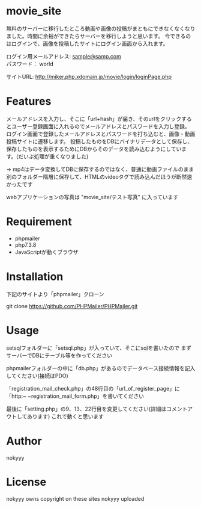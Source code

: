# movie_site

無料のサーバーに移行したところ動画や画像の投稿がまともにできなくなくなりました。時間に余裕ができたらサーバーを移行しようと思います。
今できるのはログインで、画像を投稿したサイトにログイン画面から入れます。

ログイン用メールアドレス: sample@samp.com <br>
パスワード： world

サイトURL:
http://miker.php.xdomain.jp/movie/login/loginPage.php

# Features
 
メールアドレスを入力し、そこに「url+hash」が届き、そのurlをクリックするとユーザー登録画面に入れるのでメールアドレスとパスワードを入力し登録。
ログイン画面で登録したメールアドレスとパスワードを打ち込むと、画像・動画投稿サイトに遷移します。
投稿したものをDBにバイナリデータとして保存し、保存したものを表示するためにDBからそのデータを読み込むようにしています。(だいぶ処理が重くなりました)

-> mp4はデータ変換してDBに保存するのではなく、普通に動画ファイルのまま別のフォルダー階層に保存して、HTMLのvideoタグで読み込んだほうが断然速かったです

webアプリケーションの写真は "movie_site/テスト写真" に入っています
 
# Requirement
 
* phpmailer
* php7.3.8
* JavaScriptが動くブラウザ
 
# Installation

下記のサイトより「phpmailer」クローン 

git clone https://github.com/PHPMailer/PHPMailer.git
 
# Usage

setsqlフォルダーに「setsql.php」が入っていて、そこにsqlを書いたので
まずサーバーでDBにテーブル等を作ってください

phpmailerフォルダーの中に「db.php」があるのでデータベース接続情報を記入してください(接続はPDO)

「registration_mail_check.php」の48行目の「url_of_register_page」に 「http:~  ~registration_mail_form.php」を書いてください

最後に「setting.php」の9、13、22行目を変更してください(詳細はコメントアウトしてあります)
これで動くと思います
 
# Author

nokyyy
 
# License
 
 nokyyy owns copyright on these sites nokyyy uploaded
